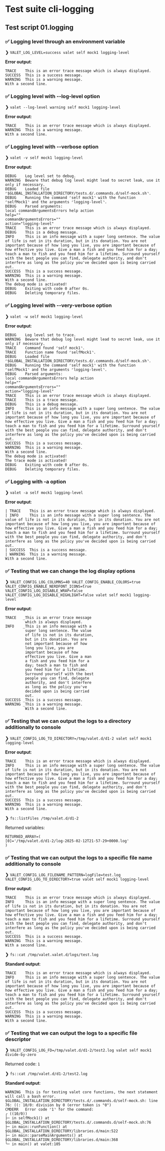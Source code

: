 # Test suite cli-logging

## Test script 01.logging

### ✅ Logging level through an environment variable

❯ `VALET_LOG_LEVEL=success valet self mock1 logging-level`

**Error output**:

```text
TRACE    This is an error trace message which is always displayed.
SUCCESS  This is a success message.
WARNING  This is a warning message.
With a second line.
```

### ✅ Logging level with --log-level option

❯ `valet --log-level warning self mock1 logging-level`

**Error output**:

```text
TRACE    This is an error trace message which is always displayed.
WARNING  This is a warning message.
With a second line.
```

### ✅ Logging level with --verbose option

❯ `valet -v self mock1 logging-level`

**Error output**:

```text
DEBUG    Log level set to debug.
WARNING  Beware that debug log level might lead to secret leak, use it only if necessary.
DEBUG    Loaded file ⌜$GLOBAL_INSTALLATION_DIRECTORY/tests.d/.commands.d/self-mock.sh⌝.
DEBUG    Running the command ⌜self mock1⌝ with the function ⌜selfMock1⌝ and the arguments ⌜logging-level⌝.
DEBUG    Parsed arguments:
local commandArgumentsErrors help action
help=""
commandArgumentsErrors=""
action="logging-level"
TRACE    This is an error trace message which is always displayed.
DEBUG    This is a debug message.
INFO     This is an info message with a super long sentence. The value of life is not in its duration, but in its donation. You are not important because of how long you live, you are important because of how effective you live. Give a man a fish and you feed him for a day; teach a man to fish and you feed him for a lifetime. Surround yourself with the best people you can find, delegate authority, and don't interfere as long as the policy you've decided upon is being carried out.
SUCCESS  This is a success message.
WARNING  This is a warning message.
With a second line.
The debug mode is activated!
DEBUG    Exiting with code 0 after 0s.
DEBUG    Deleting temporary files.
```

### ✅ Logging level with --very-verbose option

❯ `valet -w self mock1 logging-level`

**Error output**:

```text
DEBUG    Log level set to trace.
WARNING  Beware that debug log level might lead to secret leak, use it only if necessary.
TRACE    Command found ⌜self mock1⌝.
TRACE    Function name found ⌜selfMock1⌝.
DEBUG    Loaded file ⌜$GLOBAL_INSTALLATION_DIRECTORY/tests.d/.commands.d/self-mock.sh⌝.
DEBUG    Running the command ⌜self mock1⌝ with the function ⌜selfMock1⌝ and the arguments ⌜logging-level⌝.
DEBUG    Parsed arguments:
local commandArgumentsErrors help action
help=""
commandArgumentsErrors=""
action="logging-level"
TRACE    This is an error trace message which is always displayed.
TRACE    This is a trace message.
DEBUG    This is a debug message.
INFO     This is an info message with a super long sentence. The value of life is not in its duration, but in its donation. You are not important because of how long you live, you are important because of how effective you live. Give a man a fish and you feed him for a day; teach a man to fish and you feed him for a lifetime. Surround yourself with the best people you can find, delegate authority, and don't interfere as long as the policy you've decided upon is being carried out.
SUCCESS  This is a success message.
WARNING  This is a warning message.
With a second line.
The debug mode is activated!
The trace mode is activated!
DEBUG    Exiting with code 0 after 0s.
DEBUG    Deleting temporary files.
```

### ✅ Logging with -a option

❯ `valet -a self mock1 logging-level`

**Error output**:

```text
| TRACE    This is an error trace message which is always displayed.
| INFO     This is an info message with a super long sentence. The value of life is not in its duration, but in its donation. You are not important because of how long you live, you are important because of how effective you live. Give a man a fish and you feed him for a day; teach a man to fish and you feed him for a lifetime. Surround yourself with the best people you can find, delegate authority, and don't interfere as long as the policy you've decided upon is being carried out.
| SUCCESS  This is a success message.
| WARNING  This is a warning message.
With a second line.
```

### ✅ Testing that we can change the log display options

❯ `VALET_CONFIG_LOG_COLUMNS=40 VALET_CONFIG_ENABLE_COLORS=true VALET_CONFIG_ENABLE_NERDFONT_ICONS=true VALET_CONFIG_LOG_DISABLE_WRAP=false VALET_CONFIG_LOG_DISABLE_HIGHLIGHT=false valet self mock1 logging-level`

**Error output**:

```text
TRACE   _This is an error trace message 
         which is always displayed.
INFO    _This is an info message with a 
         super long sentence. The value 
         of life is not in its duration,
         but in its donation. You are 
         not important because of how 
         long you live, you are 
         important because of how 
         effective you live. Give a man 
         a fish and you feed him for a 
         day; teach a man to fish and 
         you feed him for a lifetime. 
         Surround yourself with the best
         people you can find, delegate 
         authority, and don't interfere 
         as long as the policy you've 
         decided upon is being carried 
         out.
SUCCESS _This is a success message.
WARNING _This is a warning message.
         With a second line.
```

### ✅ Testing that we can output the logs to a directory additionally to console

❯ `VALET_CONFIG_LOG_TO_DIRECTORY=/tmp/valet.d/d1-2 valet self mock1 logging-level`

**Error output**:

```text
TRACE    This is an error trace message which is always displayed.
INFO     This is an info message with a super long sentence. The value of life is not in its duration, but in its donation. You are not important because of how long you live, you are important because of how effective you live. Give a man a fish and you feed him for a day; teach a man to fish and you feed him for a lifetime. Surround yourself with the best people you can find, delegate authority, and don't interfere as long as the policy you've decided upon is being carried out.
SUCCESS  This is a success message.
WARNING  This is a warning message.
With a second line.
```

❯ `fs::listFiles /tmp/valet.d/d1-2`

Returned variables:

```text
RETURNED_ARRAY=(
[0]='/tmp/valet.d/d1-2/log-2025-02-12T21-57-29+0000.log'
)
```

### ✅ Testing that we can output the logs to a specific file name additionally to console

❯ `VALET_CONFIG_LOG_FILENAME_PATTERN=logFile=test.log VALET_CONFIG_LOG_TO_DIRECTORY=true valet self mock1 logging-level`

**Error output**:

```text
TRACE    This is an error trace message which is always displayed.
INFO     This is an info message with a super long sentence. The value of life is not in its duration, but in its donation. You are not important because of how long you live, you are important because of how effective you live. Give a man a fish and you feed him for a day; teach a man to fish and you feed him for a lifetime. Surround yourself with the best people you can find, delegate authority, and don't interfere as long as the policy you've decided upon is being carried out.
SUCCESS  This is a success message.
WARNING  This is a warning message.
With a second line.
```

❯ `fs::cat /tmp/valet.valet.d/logs/test.log`

**Standard output**:

```text
TRACE    This is an error trace message which is always displayed.
INFO     This is an info message with a super long sentence. The value of life is not in its duration, but in its donation. You are not important because of how long you live, you are important because of how effective you live. Give a man a fish and you feed him for a day; teach a man to fish and you feed him for a lifetime. Surround yourself with the best people you can find, delegate authority, and don't interfere as long as the policy you've decided upon is being carried out.
SUCCESS  This is a success message.
WARNING  This is a warning message.
With a second line.

```

### ✅ Testing that we can output the logs to a specific file descriptor

❯ `VALET_CONFIG_LOG_FD=/tmp/valet.d/d1-2/test2.log valet self mock1 divide-by-zero`

Returned code: `1`

❯ `fs::cat /tmp/valet.d/d1-2/test2.log`

**Standard output**:

```text
WARNING  This is for testing valet core functions, the next statement will call a bash error.
$GLOBAL_INSTALLATION_DIRECTORY/tests.d/.commands.d/self-mock.sh: line 76: ((: 10/0: division by 0 (error token is "0")
CMDERR   Error code ⌜1⌝ for the command:
╭ ((10/0))
├─ in selfMock1() at $GLOBAL_INSTALLATION_DIRECTORY/tests.d/.commands.d/self-mock.sh:76
├─ in main::runFunction() at $GLOBAL_INSTALLATION_DIRECTORY/libraries.d/main:522
├─ in main::parseMainArguments() at $GLOBAL_INSTALLATION_DIRECTORY/libraries.d/main:368
╰─ in main() at valet:105

```


